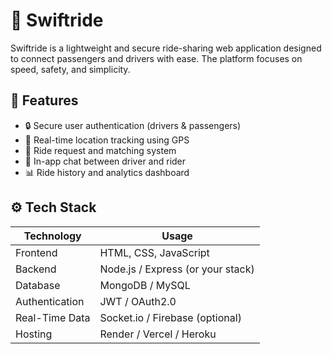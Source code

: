 # 🚗 Swiftride

Swiftride is a lightweight and secure ride-sharing web application designed to connect passengers and drivers with ease. The platform focuses on speed, safety, and simplicity.

## 📌 Features

- 🔒 Secure user authentication (drivers & passengers)
- 📍 Real-time location tracking using GPS
- 🚗 Ride request and matching system
- 💬 In-app chat between driver and rider
- 📊 Ride history and analytics dashboard

## ⚙️ Tech Stack

| Technology     | Usage                         |
|----------------|-------------------------------|
| Frontend       | HTML, CSS, JavaScript         |
| Backend        | Node.js / Express (or your stack) |
| Database       | MongoDB / MySQL               |
| Authentication | JWT / OAuth2.0                |
| Real-Time Data | Socket.io / Firebase (optional) |
| Hosting        | Render / Vercel / Heroku      |


